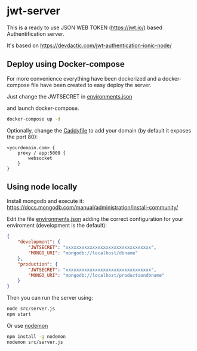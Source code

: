 # jwt-server

This is a ready to use JSON WEB TOKEN (https://jwt.io/) based Authentification server.

It's based on https://devdactic.com/jwt-authentication-ionic-node/

## Deploy using Docker-compose

For more convenience everything have been dockerized and a docker-compose file have been created to easy deploy the server.

Just change the JWTSECRET in [environments.json](./src/environments/environments.json)

and launch docker-compose.

``` bash
docker-compose up -d
```

Optionally, change the [Caddyfile](./Caddyfile) to add your domain (by default it exposes the port 80):

``` Caddyfile
<yourdomain.com> {
    proxy / app:5000 {
        websocket
    }
}

```

## Using node locally

Install mongodb and execute it: https://docs.mongodb.com/manual/administration/install-community/

Edit the file [environments.json](./src/environments/environments.json) adding the correct configuration for your enviroment (development is the default):

``` json
{
    "development": {
        "JWTSECRET": "xxxxxxxxxxxxxxxxxxxxxxxxxxxxxxxx",
        "MONGO_URI": "mongodb://localhost/dbname"
    },
    "production": {
        "JWTSECRET": "xxxxxxxxxxxxxxxxxxxxxxxxxxxxxxxx",
        "MONGO_URI": "mongodb://localhost/productiondbname"
    }
}
```

Then you can run the server using:

``` bash
node src/server.js
npm start
```

Or use [nodemon](https://nodemon.io/)

``` bash
npm install -g nodemon
nodemon src/server.js
```